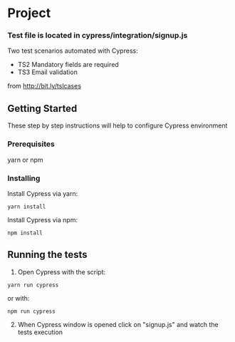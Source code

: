 # Project

### Test file is located in cypress/integration/signup.js

Two test scenarios automated with Cypress:

- TS2 Mandatory fields are required
- TS3 Email validation

from http://bit.ly/tslcases

## Getting Started

These step by step instructions will help to configure Cypress environment

### Prerequisites

yarn or npm

### Installing

Install Cypress via yarn:

```
yarn install
```

Install Cypress via npm:

```
npm install
```

## Running the tests

1. Open Cypress with the script:

```
yarn run cypress
```

or with:

```
npm run cypress
```

2. When Cypress window is opened click on "signup.js" and watch the tests execution

